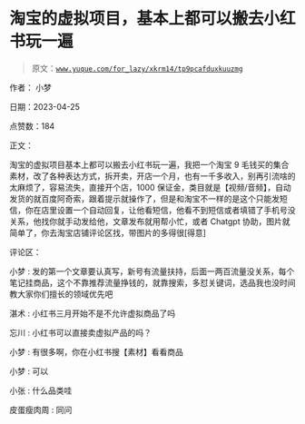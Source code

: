 # 淘宝的虚拟项目，基本上都可以搬去小红书玩一遍

> 原文：[`www.yuque.com/for_lazy/xkrm14/tp9pcafduxkuuzmg`](https://www.yuque.com/for_lazy/xkrm14/tp9pcafduxkuuzmg)

作者： 小梦

日期：2023-04-25

点赞数：184

正文：

淘宝的虚拟项目基本上都可以搬去小红书玩一遍，我把一个淘宝 9 毛钱买的集合素材，改了各种表达方式，拆开卖，开店一个月，也有一千多收入，别再引流啥的太麻烦了，容易流失，直接开个店，1000 保证金，类目就是【视频/音频】，自动发货的就百度阿奇索，跟着提示就操作了，但是和淘宝不一样的是这个只能发短信，你在店里设置一个自动回复，让他看短信，他看不到短信或者填错了手机号没关系，他找你就手动发给他，文章发布就用帮小忙，或者 Chatgpt 协助，图片就简单了，你去淘宝店铺评论区找，带图片的多得很[得意]

评论区：

小梦 : 发的第一个文章要认真写，新号有流量扶持，后面一两百流量没关系，每个笔记挂商品，这个不靠推荐流量挣钱的，就靠搜索，多怼关键词，选品我也没时间教大家你们擅长的领域优先吧

湛术 : 小红书三月开始不是不允许虚拟商品了吗

忘川 : 小红书可以直接卖虚拟产品的吗？

小梦 : 有很多啊，你在小红书搜【素材】看看商品

小梦 : 可以

小张 : 什么品类哇

皮蛋瘦肉周 : 同问



